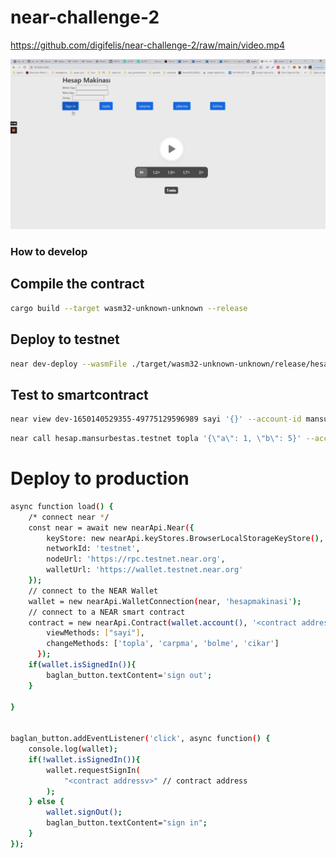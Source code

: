 # near-challenge-2

https://github.com/digifelis/near-challenge-2/raw/main/video.mp4
 
[![Near Knowledge Demo](https://raw.githubusercontent.com/digifelis/near-challenge-2/main/screen2.png)](https://loom.com/share/80b022ad7358465b8daaf8236473e673)

### How to develop
## Compile the contract
```bash
cargo build --target wasm32-unknown-unknown --release
```

## Deploy to testnet
```bash
near dev-deploy --wasmFile ./target/wasm32-unknown-unknown/release/hesapmakinasi.wasm
```

## Test to smartcontract
```bash
near view dev-1650140529355-49775129596989 sayi '{}' --account-id mansurbestas.testnet
```

```bash
near call hesap.mansurbestas.testnet topla '{\"a\": 1, \"b\": 5}' --accountId mansurbestas.testnet
```

# Deploy to production

```bash
async function load() {
    /* connect near */
    const near = await new nearApi.Near({
        keyStore: new nearApi.keyStores.BrowserLocalStorageKeyStore(),
        networkId: 'testnet',
        nodeUrl: 'https://rpc.testnet.near.org',
        walletUrl: 'https://wallet.testnet.near.org'
    });
    // connect to the NEAR Wallet
    wallet = new nearApi.WalletConnection(near, 'hesapmakinasi');
    // connect to a NEAR smart contract
    contract = new nearApi.Contract(wallet.account(), '<contract address>', {
        viewMethods: ["sayi"],
        changeMethods: ['topla', 'carpma', 'bolme', 'cikar']
      });
    if(wallet.isSignedIn()){
        baglan_button.textContent='sign out';
    }
    
}


baglan_button.addEventListener('click', async function() {
    console.log(wallet);
    if(!wallet.isSignedIn()){
        wallet.requestSignIn(
            "<contract addressv>" // contract address
        );
    } else {
        wallet.signOut();
        baglan_button.textContent="sign in";
    }
});
```
